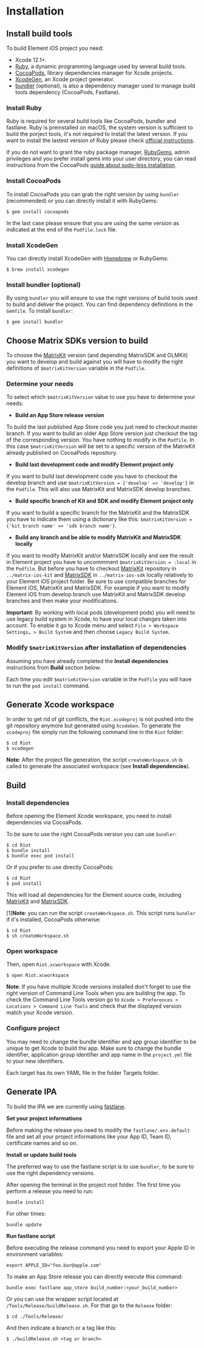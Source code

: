 # Installation

## Install build tools

To build Element iOS project you need:

- Xcode 12.1+.
- [Ruby](https://www.ruby-lang.org/), a dynamic programming language used by several build tools.
- [CocoaPods](https://cocoapods.org), library dependencies manager for Xcode projects.
- [XcodeGen](https://github.com/yonaskolb/XcodeGen), an Xcode project generator.
- [bundler](https://bundler.io/) (optional), is also a dependency manager used to manage build tools dependency (CocoaPods, Fastlane).

### Install Ruby

Ruby is required for several build tools like CocoaPods, bundler and fastlane. Ruby is preinstalled on macOS, the system version is sufficient to build the porject tools, it's not required to install the latest version. If you want to install the lastest version of Ruby please check [official instructions](https://www.ruby-lang.org/en/documentation/installation/#homebrew).

If you do not want to grant the ruby package manager, [RubyGems](https://rubygems.org/), admin privileges and you prefer install gems into your user directory, you can read instructions from the CocoaPods [guide about sudo-less installation](https://guides.cocoapods.org/using/getting-started.html#sudo-less-installation).

### Install CocoaPods

To install CocoaPods you can grab the right version by using `bundler` (recommended) or you can directly install it with RubyGems:

```
$ gem install cocoapods
```

In the last case please ensure that you are using the same version as indicated at the end of the `Podfile.lock` file.

### Install XcodeGen

You can directly install XcodeGen with [Homebrew](https://brew.sh) or RubyGems:

```
$ brew install xcodegen
```

### Install bundler (optional)

By using `bundler` you will ensure to use the right versions of build tools used to build and deliver the project. You can find dependency definitions in the `Gemfile`. To install `bundler`:

```
$ gem install bundler
```

## Choose Matrix SDKs version to build

To choose the [MatrixKit](https://github.com/matrix-org/matrix-ios-kit) version (and depending MatrixSDK and OLMKit) you want to develop and build against you will have to modify the right definitions of `$matrixKitVersion` variable in the `Podfile`. 

### Determine your needs

To select which `$matrixKitVersion` value to use you have to determine your needs:

- **Build an App Store release version**

To build the last published App Store code you just need to checkout master branch. If you want to build an older App Store version just checkout the tag of the corresponding version. You have nothing to modify in the `Podfile`. In this case `$matrixKitVersion` will be set to a specific version of the MatrixKit already published on CocoaPods repository.

- **Build last development code and modify Element project only**

If you want to build last development code you have to checkout the develop branch and use `$matrixKitVersion = {'develop' => 'develop'}` in the `Podfile`. This will also use MatrixKit and MatrixSDK develop branches.

- **Build specific branch of Kit and SDK and modify Element project only**

If you want to build a specific branch for the MatrixKit and the MatrixSDK you have to indicate them using a dictionary like this: `$matrixKitVersion = {'kit branch name' => 'sdk branch name'}`.

- **Build any branch and be able to modify MatrixKit and MatrixSDK locally**

If you want to modify MatrixKit and/or MatrixSDK locally and see the result in Element project you have to uncommment `$matrixKitVersion = :local` in the `Podfile`.
But before you have to checkout [MatrixKit](https://github.com/matrix-org/matrix-ios-kit) repository in `../matrix-ios-kit` and [MatrixSDK](https://github.com/matrix-org/matrix-ios-sdk) in `../matrix-ios-sdk` locally relatively to your Element iOS project folder.
Be sure to use compatible branches for Element iOS, MatrixKit and MatrixSDK. For example if you want to modify Element iOS from develop branch use MatrixKit and MatrixSDK develop branches and then make your modifications.

**Important**: By working with local pods (development pods) you will need to use legacy build system in Xcode, to have your local changes taken into account. To enable it go to Xcode menu and select `File > Workspace Settings… > Build System` and then choose `Legacy Build System`.

### Modify `$matrixKitVersion` after installation of dependencies

Assuming you have already completed the **Install dependencies** instructions from **Build** section below.

Each time you edit `$matrixKitVersion` variable in the `Podfile` you will have to run the `pod install` command.

## Generate Xcode workspace

In order to get rid of git conflicts, the `Riot.xcodeproj` is not pushed into the git repository anymore but generated using `XcodeGen`. To generate the `xcodeproj` file simply run the following command line in the `Riot` folder:

```
$ cd Riot
$ xcodegen
```

**Note**: After the project file generation, the script `createWorkspace.sh` is called to generate the associated workspace (see **Install dependencies**).

## Build

### Install dependencies

Before opening the Element Xcode workspace, you need to install dependencies via CocoaPods.

To be sure to use the right CocoaPods version you can use `bundler`:

```
$ cd Riot
$ bundle install
$ bundle exec pod install
```

Or if you prefer to use directly CocoaPods:

```
$ cd Riot
$ pod install
```

This will load all dependencies for the Element source code, including [MatrixKit](https://github.com/matrix-org/matrix-ios-kit) 
and [MatrixSDK](https://github.com/matrix-org/matrix-ios-sdk).

[1]**Note**: you can run the script `createWorkspace.sh`. This script runs `bundler` if it's installed, CocoaPods otherwise:

```
$ cd Riot
$ sh createWorkspace.sh
```

### Open workspace

Then, open `Riot.xcworkspace` with Xcode.

```
$ open Riot.xcworkspace
```

**Note**: If you have multiple Xcode versions installed don't forget to use the right version of Command Line Tools when you are building the app. To check the Command Line Tools version go to `Xcode > Preferences > Locations > Command Line Tools` and check that the displayed version match your Xcode version.

### Configure project

You may need to change the bundle identifier and app group identifier to be unique to get Xcode to build the app. Make sure to change the bundle identifier, application group identifier and app name in the `project.yml` file to your new identifiers.

Each target has its own YAML file in the folder Targets folder.

## Generate IPA

To build the IPA we are currently using [fastlane](https://fastlane.tools/).

**Set your project informations**

Before making the release you need to modify the `fastlane/.env.default` file and set all your project informations like your App ID, Team ID, certificate names and so on.

**Install or update build tools**

The preferred way to use the fastlane script is to use `bundler`, to be sure to use the right dependency versions.

After opening the terminal in the project root folder. The first time you perform a release you need to run:

`bundle install`

For other times:

`bundle update`

**Run fastlane script**

Before executing the release command you need to export your Apple ID in environment variables:

`export APPLE_ID="foo.bar@apple.com"`

To make an App Store release you can directly execute this command:

`bundle exec fastlane app_store build_number:<your_build_number>`

Or you can use the wrapper script located at `/Tools/Release/buildRelease.sh`. For that go to the `Release` folder: 

`$ cd ./Tools/Release/`

And then indicate a branch or a tag like this:

`$ ./buildRelease.sh <tag or branch>`

